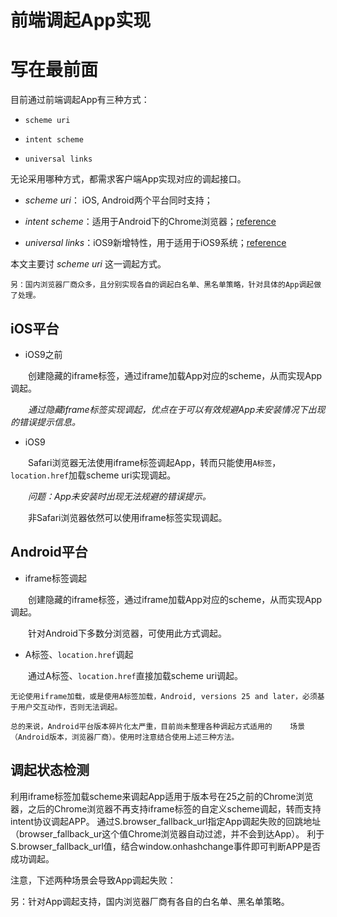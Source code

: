 # 前端调起App实现 #


# 写在最前面 #

目前通过前端调起App有三种方式：

- `scheme uri`

- `intent scheme`

- `universal links`

无论采用哪种方式，都需求客户端App实现对应的调起接口。

+ *scheme uri*： iOS, Android两个平台同时支持；

+ *intent scheme*：适用于Android下的Chrome浏览器；[reference](https://developer.chrome.com/multidevice/android/intents)

+ *universal links*：iOS9新增特性，用于适用于iOS9系统；[reference](https://developer.apple.com/library/prerelease/ios/documentation/General/Conceptual/AppSearch/UniversalLinks.html#//apple_ref/doc/uid/TP40016308-CH12)

本文主要讨 *scheme uri* 这一调起方式。

    另：国内浏览器厂商众多，且分别实现各自的调起白名单、黑名单策略，针对具体的App调起做了处理。



## iOS平台 ##

- iOS9之前

&emsp;&emsp;创建隐藏的iframe标签，通过iframe加载App对应的scheme，从而实现App调起。

&emsp;&emsp;*通过隐藏iframe标签实现调起，优点在于可以有效规避App未安装情况下出现的错误提示信息。*

- iOS9

&emsp;&emsp;Safari浏览器无法使用iframe标签调起App，转而只能使用`A标签`，`location.href`加载scheme uri实现调起。

&emsp;&emsp;*问题：App未安装时出现无法规避的错误提示。*

&emsp;&emsp;非Safari浏览器依然可以使用iframe标签实现调起。



## Android平台 ##

- iframe标签调起

&emsp;&emsp;创建隐藏的iframe标签，通过iframe加载App对应的scheme，从而实现App调起。

&emsp;&emsp;针对Android下多数分浏览器，可使用此方式调起。

- A标签、`location.href`调起

&emsp;&emsp;通过A标签、`location.href`直接加载scheme uri调起。


	无论使用iframe加载，或是使用A标签加载，Android, versions 25 and later，必须基于用户交互动作，否则无法调起。

    总的来说，Android平台版本碎片化太严重，目前尚未整理各种调起方式适用的    场景（Android版本，浏览器厂商）。使用时注意结合使用上述三种方法。


## 调起状态检测 ##

利用iframe标签加载scheme来调起App适用于版本号在25之前的Chrome浏览器，之后的Chrome浏览器不再支持iframe标签的自定义scheme调起，转而支持intent协议调起APP。
通过S.browser_fallback_url指定App调起失败的回跳地址（browser_fallback_ur这个值Chrome浏览器自动过滤，并不会到达App）。
利于S.browser_fallback_url值，结合window.onhashchange事件即可判断APP是否成功调起。

注意，下述两种场景会导致App调起失败：

另：针对App调起支持，国内浏览器厂商有各自的白名单、黑名单策略。
